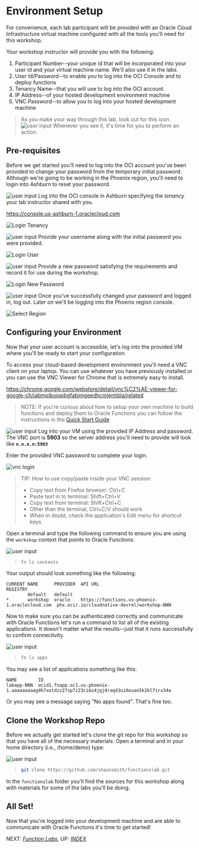 # Environment Setup

For convenience, each lab participant will be provided with an Oracle Cloud
Infrastructure virtual machine configured with all the tools you'll need for
this workshop.

Your workshop instructor will provide you with the following:

1. Participant Number--your unique id that will be incorporated into your user
   id and your virtual machine name.  We'll also use it in the labs.
2. User Id/Password--to enable you to log into the OCI Console and to deploy
   functions
3. Tenancy Name--that you will use to log into the OCI account.
4. IP Address--of your hosted development environment machine
5. VNC Password--to allow you to log into your hosted development machine


> As you make your way through this lab, look out for this icon.
![user input](images/userinput.png) Whenever you see it, it's time for you to
perform an action.

## Pre-requisites

Before we get started you'll need to log into the OCI account you've been
provided to change your password from the temporary initial password.  Although
we're going to be working in the Phoenix region, you'll need to login into
Ashburn to reset your password.

![user input](images/userinput.png) Log into the OCI console in Ashburn
specifying the *tenancy* your lab instructor shared with you.

https://console.us-ashburn-1.oraclecloud.com

![Login Tenancy](images/login.png)

![user input](images/userinput.png) Provide your username along with the initial password you were provided.

![Login User](images/login-user.png)

![user input](images/userinput.png) Provide a new password satisfying the
requirements and record it for use during the workshop.

![Login New Password](images/login-new-password.png)

![user input](images/userinput.png) Once you've successfully changed
your password and logged in, log out.  Later on we'll be logging into the
Phoenix region console.

![Select Region](images/logout.png)

## Configuring your Environment

Now that your user account is accessible, let's log into the provided VM where
you'll be ready to start your configuration.

To access your cloud-based development environment you'll need a VNC client
on your laptop.  You can use whatever you have previously installed or you can
use the VNC Viewer for Chrome that is extremely easy to install.

https://chrome.google.com/webstore/detail/vnc%C2%AE-viewer-for-google-ch/iabmpiboiopbgfabjmgeedhcmjenhbla/related

> NOTE: If you're curious about how to setup your own machine to build functions
> and deploy them to Oracle Functions you can follow the instructions in the
> [Quick Start
> Guide](https://www.oracle.com/webfolder/technetwork/tutorials/infographics/oci_faas_gettingstarted_quickview/functions_quickview_top/functions_quickview/index.html#)

![user input](images/userinput.png) Log into your VM using the provided IP
Address and password.  The VNC port is **5903** so the server address you'll need
to provide will look like **`n.n.n.n:5903`**

Enter the provided VNC password to complete your login.

![vnc login](images/vnc-login.jpg)

> TIP: How to use copy/paste inside your VNC session:
> * Copy text from Firefox browser: Ctrl+C
> * Paste text in to terminal: Shift+Ctrl+V
> * Copy text from terminal: Shift+Ctrl+C
> * Other than the terminal, Ctrl+C/V should work
> * When in doubt, check the application's Edit menu for shortcut keys

Open a terminal and type the following command to ensure you are using the
`workshop` context that points to Oracle Functions:

![user input](images/userinput.png)
>```sh
>fn ls contexts
>```

Your output should look something like the following:

```shell
CURRENT NAME      PROVIDER  API URL                                         REGISTRY
        default   default
*       workshop  oracle    https://functions.us-phoenix-1.oraclecloud.com  phx.ocir.io/cloudnative-devrel/workshop-NNN
```

Now to make sure you can be authenticated correctly and communicate with
Oracle Functions let's run a command to list all of the existing applications.
It doesn't matter what the results--just that it runs successfully to confirm
connectivity.

![user input](images/userinput.png)
>```sh
>fn ls apps
>```

You may see a list of applications something like this:

```shell
NAME        ID
labapp-NNN  ocid1.fnapp.oc1.us-phoenix-1.aaaaaaaaag4h7xotdzz27sp7z23ci6z4jqj4raq43ui6ouae5k2kl7irx34a
```

Or you may see a message saying "No apps found". That's fine too.

## Clone the Workshop Repo

Before we actually get started let's clone the git repo for this workshop so
that you have all of the necessary materials.  Open a terminal and in your
home directory (i.e., /home/demo) type:

![user input](images/userinput.png)
>```sh
>git clone https://github.com/shaunsmith/functionslab.git
>```

In the `functionslab` folder you'll find the sources for this workshop along
with materials for some of the labs you'll be doing.

## All Set!

Now that you're logged into your development machine and are able to communicate
with Oracle Functions it's time to get started!

NEXT: [*Function Labs*](1-Labs.md), UP: [*INDEX*](README.md)
